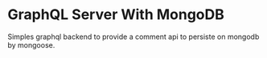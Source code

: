 # GraphQL Server With MongoDB

Simples graphql backend to provide a comment api to persiste on mongodb by mongoose. 